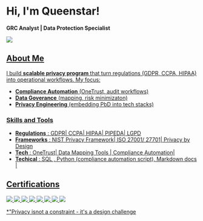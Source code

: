 # Hi, I'm Queenstar!
**GRC Analyst | Data Protection Specialist**
 
<a href="https://www.linkedin.com/in/queenstar-mante-bonsra-4a00551a4/"><img src= "https://img.shields.io/badge/-LinkedIn-0072b1?&style=for-the-badge&logo=linkedin&logoColor=white"/>
 
## **About Me**
I build **scalable privacy program** that turn regulations (GDPR, CCPA, HIPAA) into operational workflows. My focus:

 - **Compliance Automation** (OneTrust, audit workflows)
 - **Data Goverance** (mapping, risk minimizaton)
 - **Privacy Engineering** (embedding PbD into tech stacks)



### Skills and Tools
- **Regulations** : GDPR| CCPA| HIPAA| PIPEDA| LGPD
- **Frameworks** :  NIST Privacy Framework| ISO 27001/ 27701| Privacy by Design 
- **Tech**      :  OneTrust| Data Mapping Tools | Compliance Automation|
- **Techical** : SQL , Python (compliance automation script), Markdown docs |
  

<h2>Certifications</h2>
<div>
 <img src="https://img.shields.io/badge/ISO%2FIEC%2027001%3A2022%20Lead%20Auditor%20Mastermind-1a73e8?style=for-the-badge&logo=mastermind-assurance&logoColor=white"/>
<img src= "https://img.shields.io/badge/PrivacyOps%20CERTIFIED-0078D4?style=for-the-badge&logo=vercel&logoColor=white"/>
<img src= "https://img.shields.io/badge/One%20Trust%20Certified%20Tech%20Risk%20%26%20Compliance%20Management-28a745?style=for-the-badge&logo=trustpilot&logoColor=white"/>
<img src= "https://img.shields.io/badge/OneTrust%20Privacy%20Management%20Professional-28a745?style=for-the-badge&logo=trustpilot&logoColor=white"/>
<img src= "https://img.shields.io/badge/OneTrust%20Third%20Party%20Risk%20Management%20Professional-28a745?style=for-the-badge&logo=trustpilot&logoColor=white"/>
<img src= "https://img.shields.io/badge/Qualys%20Certified%20Specialist%3A%20PCI%20COMPLIANCE-e3342f?style=for-the-badge&logo=qualys&logoColor=white"/>
<img src= "https://img.shields.io/badge/OneTrust%20PIA%20%26%20DPIA%20Automation%20Expert-28a745?style=for-the-badge&logo=trustpilot&logoColor=white"/>
<img src= "https://img.shields.io/badge/Coursera%20Cybersecurity%20Risk%20Management%20Framework%20Specialization-0056D2?style=for-the-badge&logo=coursera&logoColor=white"/>


</div>


  
*"Privacy isnot a constraint - it's a design challenge
